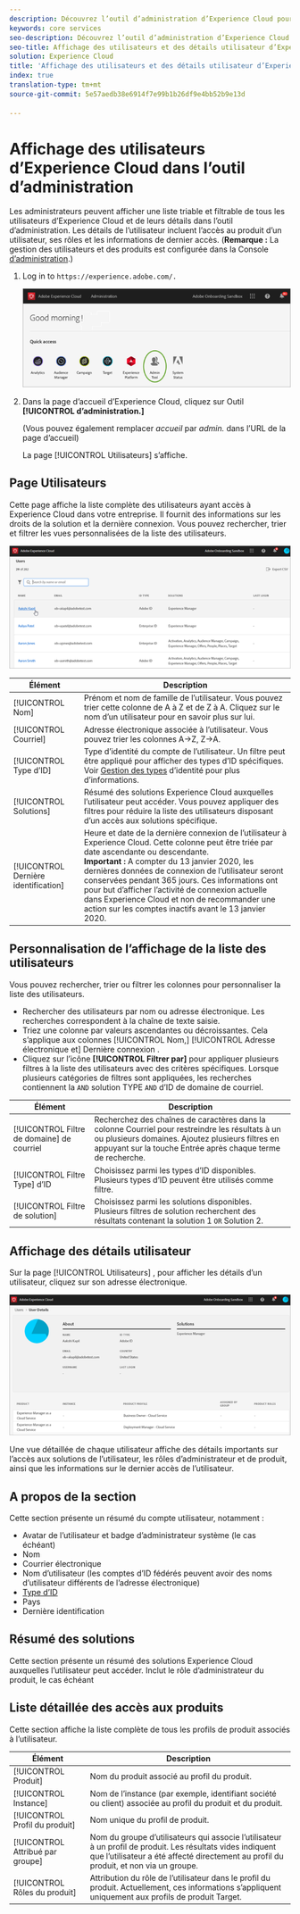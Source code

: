 ```yaml
---
description: Découvrez l’outil d’administration d’Experience Cloud pour afficher une liste pouvant être triée et filtrée de tous les utilisateurs d’Experience Cloud.
keywords: core services
seo-description: Découvrez l’outil d’administration d’Experience Cloud pour afficher une liste pouvant être triée et filtrée de tous les utilisateurs d’Experience Cloud.
seo-title: Affichage des utilisateurs et des détails utilisateur d’Experience Cloud
solution: Experience Cloud
title: 'Affichage des utilisateurs et des détails utilisateur d’Experience Cloud '
index: true
translation-type: tm+mt
source-git-commit: 5e57aedb38e6914f7e99b1b26df9e4bb52b9e13d

---
```



# Affichage des utilisateurs d’Experience Cloud dans l’outil d’administration

Les administrateurs peuvent afficher une liste triable et filtrable de tous les utilisateurs d’Experience Cloud et de leurs détails dans l’outil d’administration. Les détails de l’utilisateur incluent l’accès au produit d’un utilisateur, ses rôles et les informations de dernier accès. (**Remarque :** La gestion des utilisateurs et des produits est configurée dans la Console [d’administration](admin-getting-started.md).)

1. Log in to `https://experience.adobe.com/.`

   ![](assets/admin-tool.png)

1. Dans la page d’accueil d’Experience Cloud, cliquez sur Outil **[!UICONTROL d’administration.]**

   (Vous pouvez également remplacer _accueil_ par _admin._ dans l’URL de la page d’accueil)

   La page [!UICONTROL Utilisateurs] s’affiche.

## Page Utilisateurs

Cette page affiche la liste complète des utilisateurs ayant accès à Experience Cloud dans votre entreprise. Il fournit des informations sur les droits de la solution et la dernière connexion. Vous pouvez rechercher, trier et filtrer les vues personnalisées de la liste des utilisateurs.

![](assets/admin-tool-users.png)

| Élément | Description |
|---|---|
| [!UICONTROL Nom] | Prénom et nom de famille de l’utilisateur. Vous pouvez trier cette colonne de A à Z et de Z à A.  Cliquez sur le nom d’un utilisateur pour en savoir plus sur lui. |
| [!UICONTROL Courriel] | Adresse électronique associée à l’utilisateur. Vous pouvez trier les colonnes A->Z, Z->A. |
| [!UICONTROL Type d’ID] | Type d’identité du compte de l’utilisateur. Un filtre peut être appliqué pour afficher des types d’ID spécifiques. Voir [Gestion des types](https://helpx.adobe.com/enterprise/using/identity.html) d’identité pour plus d’informations. |
| [!UICONTROL Solutions] | Résumé des solutions Experience Cloud auxquelles l’utilisateur peut accéder. Vous pouvez appliquer des filtres pour réduire la liste des utilisateurs disposant d’un accès aux solutions spécifique. |
| [!UICONTROL Dernière identification] | Heure et date de la dernière connexion de l’utilisateur à Experience Cloud. Cette colonne peut être triée par date ascendante ou descendante. <br> **Important :** A compter du 13 janvier 2020, les dernières données de connexion de l’utilisateur seront conservées pendant 365 jours. Ces informations ont pour but d’afficher l’activité de connexion actuelle dans Experience Cloud et non de recommander une action sur les comptes inactifs avant le 13 janvier 2020. |

## Personnalisation de l’affichage de la liste des utilisateurs

Vous pouvez rechercher, trier ou filtrer les colonnes pour personnaliser la liste des utilisateurs.

* Rechercher des utilisateurs par nom ou adresse électronique. Les recherches correspondent à la chaîne de texte saisie.
* Triez une colonne par valeurs ascendantes ou décroissantes. Cela s’applique aux colonnes [!UICONTROL Nom,] [!UICONTROL Adresse électronique et] Dernière connexion  .
* Cliquez sur l’icône **[!UICONTROL Filtrer par]** pour appliquer plusieurs filtres à la liste des utilisateurs avec des critères spécifiques. Lorsque plusieurs catégories de filtres sont appliquées, les recherches contiennent la `AND` solution TYPE `AND` d’ID de domaine de courriel.

| Élément | Description |
|---------|----------|
| [!UICONTROL Filtre de domaine] de courriel | Recherchez des chaînes de caractères dans la colonne Courriel pour restreindre les résultats à un ou plusieurs domaines. Ajoutez plusieurs filtres en appuyant sur la touche Entrée après chaque terme de recherche. |
| [!UICONTROL Filtre Type] d’ID | Choisissez parmi les types d’ID disponibles. Plusieurs types d’ID peuvent être utilisés comme filtre. |
| [!UICONTROL Filtre de solution] | Choisissez parmi les solutions disponibles. Plusieurs filtres de solution recherchent des résultats contenant la solution 1 `OR` Solution 2. |

## Affichage des détails utilisateur

Sur la page [!UICONTROL Utilisateurs] , pour afficher les détails d’un utilisateur, cliquez sur son adresse électronique.

![](assets/admin-tool-user-details.png)

Une vue détaillée de chaque utilisateur affiche des détails importants sur l’accès aux solutions de l’utilisateur, les rôles d’administrateur et de produit, ainsi que les informations sur le dernier accès de l’utilisateur.

## A propos de la section

Cette section présente un résumé du compte utilisateur, notamment :

* Avatar de l’utilisateur et badge d’administrateur système (le cas échéant)
* Nom
* Courrier électronique
* Nom d’utilisateur (les comptes d’ID fédérés peuvent avoir des noms d’utilisateur différents de l’adresse électronique)
* [Type d’ID](https://helpx.adobe.com/enterprise/using/identity.html)
* Pays
* Dernière identification

## Résumé des solutions

Cette section présente un résumé des solutions Experience Cloud auxquelles l’utilisateur peut accéder. Inclut le rôle d’administrateur du produit, le cas échéant

## Liste détaillée des accès aux produits

Cette section affiche la liste complète de tous les profils de produit associés à l’utilisateur.

| Élément | Description |
|---------|----------|
| [!UICONTROL Produit] | Nom du produit associé au profil du produit. |
| [!UICONTROL Instance] | Nom de l’instance (par exemple, identifiant société ou client) associée au profil du produit et du produit. |
| [!UICONTROL Profil du produit] | Nom unique du profil de produit. |
| [!UICONTROL Attribué par groupe] | Nom du groupe d’utilisateurs qui associe l’utilisateur à un profil de produit. Les résultats vides indiquent que l’utilisateur a été affecté directement au profil du produit, et non via un groupe. |
| [!UICONTROL Rôles du produit] | Attribution du rôle de l’utilisateur dans le profil du produit. Actuellement, ces informations s’appliquent uniquement aux profils de produit Target. |
